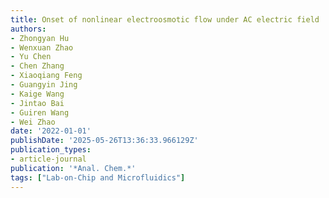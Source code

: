 ```yaml
---
title: Onset of nonlinear electroosmotic flow under AC electric field
authors:
- Zhongyan Hu
- Wenxuan Zhao
- Yu Chen
- Chen Zhang
- Xiaoqiang Feng
- Guangyin Jing
- Kaige Wang
- Jintao Bai
- Guiren Wang
- Wei Zhao
date: '2022-01-01'
publishDate: '2025-05-26T13:36:33.966129Z'
publication_types:
- article-journal
publication: '*Anal. Chem.*'
tags: ["Lab-on-Chip and Microfluidics"]
---
```

